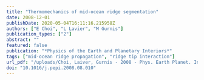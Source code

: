 ```yaml
---
title: "Thermomechanics of mid-ocean ridge segmentation"
date: 2008-12-01
publishDate: 2020-05-04T16:11:16.215958Z
authors: ["E Choi", "L Lavier", "M Gurnis"]
publication_types: ["2"]
abstract: ""
featured: false
publication: "*Physics of the Earth and Planetary Interiors*"
tags: ["mid-ocean ridge propagation", "ridge tip interaction"]
url_pdf: "/uploads/Choi, Laiver, Gurnis - 2008 - Phys. Earth Planet. Int. - Thermomechanics of mid-ocean ridge segmentation.pdf"
doi: "10.1016/j.pepi.2008.08.010"
---
```


